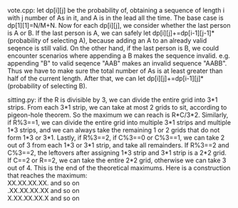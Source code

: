 vote.cpp: let dp\[i]\[j] be the probability of, obtaining a sequence of length i with j number of As in it, and A is in the lead all the time. The base case is dp\[1]\[1]=N/M+N. Now for each dp\[i]\[j], we consider whether the last person is A or B. If the last person is A, we can safely let dp\[i]\[j]+=dp\[i-1]\[j-1]\*(probability of selecting A), because adding an A to an already valid seqence is still valid. On the other hand, if the last person is B, we could encounter scenarios where appending a B makes the sequence invalid. e.g. appending "B" to valid seqence "AAB" makes an invalid sequence "AABB". Thus we have to make sure the total number of As is at least greater than half of the current length. After that, we can let dp\[i]\[j]+=dp\[i-1]\[j]\*(probability of selecting B).

sitting.py: if the R is divisible by 3, we can divide the entire grid into 3\*1 strips. From each 3\*1 strip, we can take at most 2 grids to sit, according to pigeon-hole theorem. So the maximum we can reach is R\*C/3\*2. Similarly, if R%3==1, we can divide the entire grid into multiple 3\*1 strips and multiple 1\*3 strips, and we can always take the remaining 1 or 2 grids that do not form 1\*3 or 3\*1. Lastly, if R%3==2, if C%3==0 or C%3==1, we can take 2 out of 3 from each 1\*3 or 3\*1 strip, and take all remainders. If R%3==2 and C%3==2, the leftovers after assigning 1\*3 strip and 3\*1 strip is a 2\*2 grid. If C==2 or R==2, we can take the entire 2\*2 grid, otherwise we can take 3 out of 4. This is the end of the theoretical maximums. Here is a construction that reaches the maximum:<br />
XX.XX.XX.XX. and so on <br />
.XX.XX.XX.XX and so on <br />
X.XX.XX.XX.X and so on <br />
